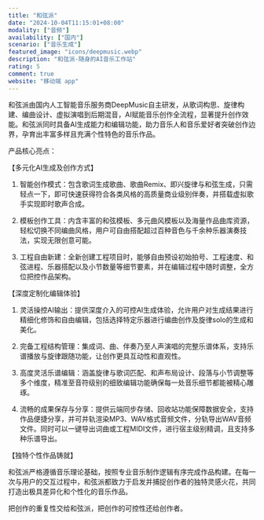```yaml
---
title: "和弦派"
date: "2024-10-04T11:15:01+08:00"
modality: ["音频"]
availability: ["国内"]
scenario: ["音乐生成"]
featured_image: "icons/deepmusic.webp"
description: "和弦派-随身的AI音乐工作站"
rating: 5
comment: true
website: "移动端 app"
---
```


和弦派由国内人工智能音乐服务商DeepMusic自主研发，从歌词构思、旋律构建、编曲设计、虚拟演唱到后期混音，AI赋能音乐创作全流程，显著提升创作效能。和弦派同时具备AI生成能力和编辑功能，助力音乐人和音乐爱好者突破创作边界，孕育出丰富多样且充满个性特色的音乐作品。


产品核心亮点：

【多元化AI生成及创作方式】

1. 智能创作模式：包含歌词生成歌曲、歌曲Remix、即兴旋律与和弦生成，只需轻点一下，即可快速获得符合各类风格的高质量商业级别伴奏，并搭载虚拟歌手实现即时歌声合成。

2. 模板创作工具：内含丰富的和弦模板、多元曲风模板以及海量作品曲库资源，轻松切换不同编曲风格，用户可自由搭配超过百种音色与千余种乐器演奏技法，实现无限创意可能。

3. 工程自由新建：全新创建工程项目时，能够自由预设初始拍号、工程速度、和弦进程、乐器搭配以及小节数量等细节要素，并在编辑过程中随时调整，全方位把控作品架构。

【深度定制化编辑体验】

1. 灵活操控AI输出：提供深度介入的可控AI生成体验，允许用户对生成结果进行精细化修饰和自由编辑，包括选择特定乐器进行编曲创作及旋律solo的生成和美化。

2. 完备工程结构管理：集成词、曲、伴奏乃至人声演唱的完整乐谱体系，支持乐谱播放与旋律跟随功能，让创作更具互动性和直观性。

3. 高度灵活乐谱编辑：涵盖旋律与歌词匹配、和声布局设计、段落与小节调整等多个维度，精准至音符级别的细致编辑功能确保每一处音乐细节都能被精心雕琢。

4. 流畅的成果保存与分享：提供云端同步存储、回收站功能保障数据安全，支持作品便捷分享，并可并轨渲染MP3、WAV格式音频文件，分轨导出WAV音频文件。同时可以一键导出词曲或工程MIDI文件，进行宿主级别精调，且支持多种乐谱导出。

【独特个性作品铸就】

和弦派严格遵循音乐理论基础，按照专业音乐制作逻辑有序完成作品构建。在每一次与用户的交互过程中，和弦派都致力于启发并捕捉创作者的独特灵感火花，共同打造出极具差异化和个性化的音乐作品。

把创作的重复性交给和弦派，把创作的可控性还给创作者。